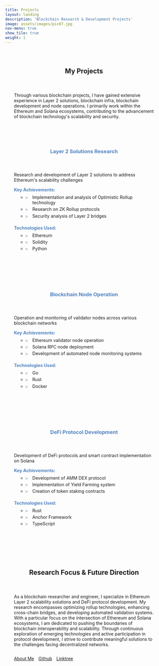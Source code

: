 ```yaml
---
title: Projects
layout: landing
description: 'Blockchain Research & Development Projects'
image: assets/images/pic07.jpg
nav-menu: true
show_tile: true
weight: 1
---
```


<!-- Main -->
<div id="main">

<!-- One -->
<section id="one">
	<div class="inner">
		<header class="major">
			<h2>My Projects</h2>
		</header>
		<p>Through various blockchain projects, I have gained extensive experience in Layer 2 solutions, blockchain infra, blockchain development and node operations. I primarily work within the Ethereum and Solana ecosystems, contributing to the advancement of blockchain technology's scalability and security.</p>
	</div>
</section>

<!-- Two -->
<section id="two" class="spotlights">
	<section>
		<a href="#" class="image">
			<img src="{% link assets/images/pic08.jpg %}" alt="" data-position="center center" />
		</a>
		<div class="content">
			<div class="inner">
				<header class="major">
					<h3>Layer 2 Solutions Research</h3>
				</header>
				<p>Research and development of Layer 2 solutions to address Ethereum's scalability challenges</p>
				<ul class="project-details">
					<li><strong>Key Achievements:</strong>
						<ul>
							<li>Implementation and analysis of Optimistic Rollup technology</li>
							<li>Research on ZK Rollup protocols</li>
							<li>Security analysis of Layer 2 bridges</li>
						</ul>
					</li>
					<li><strong>Technologies Used:</strong>
						<ul>
							<li>Ethereum</li>
							<li>Solidity</li>
							<li>Python</li>
						</ul>
					</li>
				</ul>
			</div>
		</div>
	</section>
	<section>
		<a href="#" class="image">
			<img src="{% link assets/images/pic09.jpg %}" alt="" data-position="top center" />
		</a>
		<div class="content">
			<div class="inner">
				<header class="major">
					<h3>Blockchain Node Operation</h3>
				</header>
				<p>Operation and monitoring of validator nodes across various blockchain networks</p>
				<ul class="project-details">
					<li><strong>Key Achievements:</strong>
						<ul>
							<li>Ethereum validator node operation</li>
							<li>Solana RPC node deployment</li>
							<li>Development of automated node monitoring systems</li>
						</ul>
					</li>
					<li><strong>Technologies Used:</strong>
						<ul>
							<li>Go</li>
							<li>Rust</li>
							<li>Docker</li>
						</ul>
					</li>
				</ul>
			</div>
		</div>
	</section>
	<section>
		<a href="#" class="image">
			<img src="{% link assets/images/pic10.jpg %}" alt="" data-position="25% 25%" />
		</a>
		<div class="content">
			<div class="inner">
				<header class="major">
					<h3>DeFi Protocol Development</h3>
				</header>
				<p>Development of DeFi protocols and smart contract implementation on Solana</p>
				<ul class="project-details">
					<li><strong>Key Achievements:</strong>
						<ul>
							<li>Development of AMM DEX protocol</li>
							<li>Implementation of Yield Farming system</li>
							<li>Creation of token staking contracts</li>
						</ul>
					</li>
					<li><strong>Technologies Used:</strong>
						<ul>
							<li>Rust</li>
							<li>Anchor Framework</li>
							<li>TypeScript</li>
						</ul>
					</li>
				</ul>
			</div>
		</div>
	</section>
</section>

<!-- Three -->
<section id="three">
	<div class="inner">
		<header class="major">
			<h2>Research Focus & Future Direction</h2>
		</header>
		<p>As a blockchain researcher and engineer, I specialize in Ethereum Layer 2 scalability solutions and DeFi protocol development. My research encompasses optimizing rollup technologies, enhancing cross-chain bridges, and developing automated validation systems. With a particular focus on the intersection of Ethereum and Solana ecosystems, I am dedicated to pushing the boundaries of blockchain interoperability and scalability. Through continuous exploration of emerging technologies and active participation in protocol development, I strive to contribute meaningful solutions to the challenges facing decentralized networks.</p>
		<div class="button-container">
			<a href="generic.html" class="button next">About Me</a>
			<a href="https://github.com/kooroot" class="button next">Github</a>
			<a href="https://linktr.ee/kooroot" class="button next">Linktree</a>
		</div>
	</div>
</section>

</div>

<style>
.project-details {
    margin: 1em 0;
    padding-left: 0;
}

.project-details > li {
    margin-bottom: 1.5em;
    list-style: none;
}

.project-details > li > strong {
    color: #5385c1;
    display: block;
    margin-bottom: 0.5em;
}

.project-details > li > ul {
    margin-left: 1em;
}

.project-details > li > ul > li {
    margin-bottom: 0.3em;
    position: relative;
    padding-left: 1.5em;
}

.project-details > li > ul > li:before {
    content: "▹";
    position: absolute;
    left: 0;
    color: #5385c1;
}

.spotlights section {
    margin-bottom: 2em;
}

.spotlights .image {
    min-width: 30%;
}

.inner {
    padding: 2em;
}

.major h3 {
    color: #5385c1;
}

.button-container {
    display: flex;
    justify-content: flex-start;
    gap: 1em;
    margin: 2em 0;
}

.button-container .button {
    margin: 0;
}
</style>
